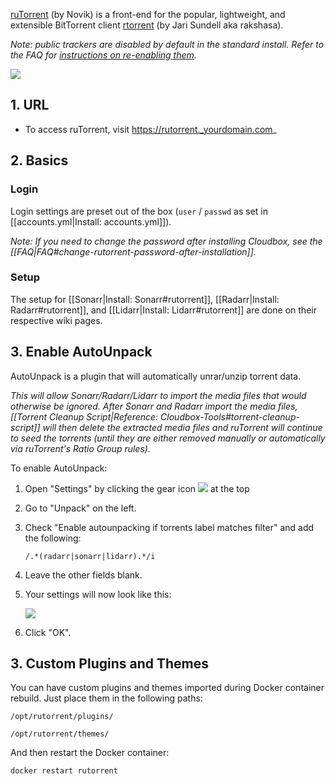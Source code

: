 [ruTorrent](https://github.com/Novik/ruTorrent) (by Novik) is a front-end for the popular, lightweight, and extensible BitTorrent client [rtorrent](https://github.com/rakshasa/rtorrent) (by Jari Sundell aka rakshasa).

_Note: public trackers are disabled by default in the standard install.  Refer to the FAQ for [instructions on re-enabling them](https://github.com/Cloudbox/Cloudbox/wiki/FAQ#enable-access-to-public-torrent-trackers)._

![](https://i.imgur.com/30dxlTc.png)

## 1. URL

- To access ruTorrent, visit https://rutorrent._yourdomain.com_

## 2. Basics


### Login
Login settings are preset out of the box (`user` / `passwd` as set in [[accounts.yml|Install: accounts.yml]]).

_Note: If you need to change the password after installing Cloudbox, see the [[FAQ|FAQ#change-rutorrent-password-after-installation]]._

### Setup

The setup for [[Sonarr|Install: Sonarr#rutorrent]], [[Radarr|Install: Radarr#rutorrent]], and [[Lidarr|Install: Lidarr#rutorrent]] are done on their respective wiki pages.

## 3. Enable AutoUnpack

AutoUnpack is a plugin that will automatically unrar/unzip torrent data. 

_This will allow Sonarr/Radarr/Lidarr to import the media files that would otherwise be ignored. After Sonarr and Radarr import the media files, [[Torrent Cleanup Script|Reference: Cloudbox-Tools#torrent-cleanup-script]] will then delete the extracted media files and ruTorrent will continue to seed the torrents (until they are either removed manually or automatically via ruTorrent's Ratio Group rules)._

To enable AutoUnpack:

1. Open "Settings" by clicking the gear icon ![](https://github.com/Novik/ruTorrent/wiki/images/icon06settings.png) at the top

1. Go to "Unpack" on the left. 

1. Check "Enable autounpacking if torrents label matches filter" and add the following:

   ```
   /.*(radarr|sonarr|lidarr).*/i
   ```

1. Leave the other fields blank. 

1. Your settings will now look like this:

   ![](https://i.imgur.com/LqE16E1.png)

1. Click "OK". 


## 3. Custom Plugins and Themes

You can have custom plugins and themes imported during Docker container rebuild. Just place them in the following paths:

```
/opt/rutorrent/plugins/
```

```
/opt/rutorrent/themes/
```

And then restart the Docker container:

```
docker restart rutorrent
```
